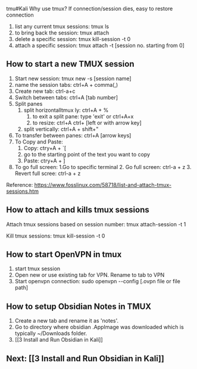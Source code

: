 tmu#Kali 
Why use tmux? If connection/session dies, easy to restore connection

1. list any current tmux sessions: tmux ls
2. to bring back the session: tmux attach
3. delete a specific session: tmux kill-session -t 0
4. attach a specific session: tmux attach -t \[session no. starting from 0\]


## How to start a new TMUX session

1. Start new session: tmux new -s [session name]
2. name the session tabs: ctrl+A + comma(,)
3. Create new tab: ctrl-a+c 
4. Switch between tabs: ctrl+A [tab number]
5. Split panes
	1. split horizontalltmux ly: ctrl+A + %
		1. to exit a split pane: type 'exit' or ctrl+A+x
		2. to resize: ctrl+A ctrl+ [left or with arrow key]
	2. split vertically: ctrl+A + shift+" 
6. To transfer between panes: ctrl+A [arrow keys]
7. To Copy and Paste:
	1. Copy: ctry+A + `[  
	2. go to the starting point of the text you want to copy
	3. Paste: ctry+A + ]
9. To go full screen:
		1.Go to specific terminal
		2. Go full screen: ctrl-a + z
		3. Revert full scree: ctrl-a + z 

Reference: 
https://www.fosslinux.com/58718/list-and-attach-tmux-sessions.htm

## How to attach and kills tmux sessions
Attach tmux sessions based on session number:
tmux attach-session -t 1

Kill tmux sessions:
tmux kill-session -t 0

## How to start OpenVPN in tmux 
1. start tmux session
2. Open new or use existing tab for VPN. Rename to tab to VPN
3. Start openvpn connection: sudo openvpn --config [.ovpn file or file path]

## How to setup Obsidian Notes in TMUX 
1. Create a new tab and rename it as 'notes'.
2. Go to directory where obsidian .AppImage was downloaded which is typically ~/Downloads folder.
3. [[3 Install and Run Obsidian in Kali]]

## Next: [[3 Install and Run Obsidian in Kali]]
